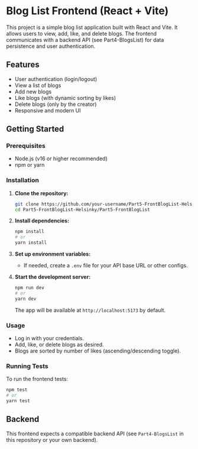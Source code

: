 # Blog List Frontend (React + Vite)

This project is a simple blog list application built with React and Vite. It allows users to view, add, like, and delete blogs. The frontend communicates with a backend API (see Part4-BlogsList) for data persistence and user authentication.

## Features
- User authentication (login/logout)
- View a list of blogs
- Add new blogs
- Like blogs (with dynamic sorting by likes)
- Delete blogs (only by the creator)
- Responsive and modern UI

## Getting Started

### Prerequisites
- Node.js (v16 or higher recommended)
- npm or yarn

### Installation
1. **Clone the repository:**
   ```sh
   git clone https://github.com/your-username/Part5-FrontBlogList-Helsinky.git
   cd Part5-FrontBlogList-Helsinky/Part5-FrontBlogList
   ```
2. **Install dependencies:**
   ```sh
   npm install
   # or
   yarn install
   ```
3. **Set up environment variables:**
   - If needed, create a `.env` file for your API base URL or other configs.

4. **Start the development server:**
   ```sh
   npm run dev
   # or
   yarn dev
   ```
   The app will be available at `http://localhost:5173` by default.

### Usage
- Log in with your credentials.
- Add, like, or delete blogs as desired.
- Blogs are sorted by number of likes (ascending/descending toggle).

### Running Tests
To run the frontend tests:
```sh
npm test
# or
yarn test
```

## Backend
This frontend expects a compatible backend API (see `Part4-BlogsList` in this repository or your own backend).


<!-- elsLint config,proptypes, use of jwt for log in and local storage for session data saving -->
<!-- testing installing Vitest and the jsdom library simulating a web browser -->